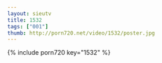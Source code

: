 ```yaml
--- 
layout: sieutv
title: 1532
tags: ["001"]
thumb: http://porn720.net/video/1532/poster.jpg
---
```

{% include porn720 key="1532" %} 
